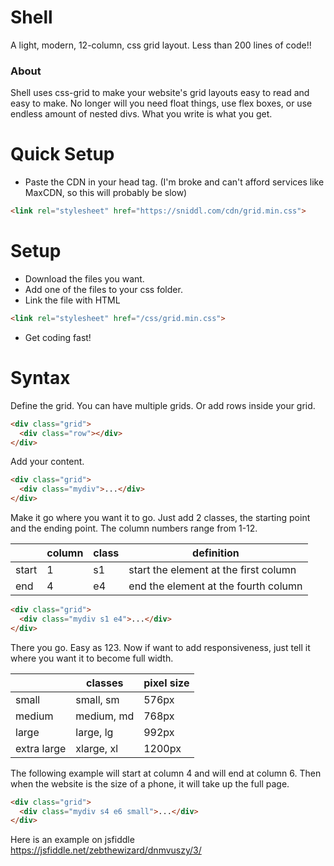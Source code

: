 # Shell
A light, modern, 12-column, css grid layout. Less than 200 lines of code!!

### About
Shell uses css-grid to make your website's grid layouts easy to read and easy to make. No longer will you need float things, use flex boxes, or use endless amount of nested divs. What you write is what you get.

# Quick Setup
- Paste the CDN in your head tag. (I'm broke and can't afford services like MaxCDN, so this will probably be slow)
```html
<link rel="stylesheet" href="https://sniddl.com/cdn/grid.min.css">
```

# Setup
- Download the files you want.
- Add one of the files to your css folder.
- Link the file with HTML
```html
<link rel="stylesheet" href="/css/grid.min.css">
```
- Get coding fast!

# Syntax
Define the grid. You can have multiple grids. Or add rows inside your grid.
```html
<div class="grid">
  <div class="row"></div>
</div>
```

Add your content.
```html
<div class="grid">
  <div class="mydiv">...</div>
</div>
```

Make it go where you want it to go. Just add 2 classes, the starting point and the ending point.
The column numbers range from 1-12.

||column|class|definition|
|---|---|---|---|
|start|1|s1|start the element at the first column
|end|4|e4|end the element at the fourth column

```html
<div class="grid">
  <div class="mydiv s1 e4">...</div>
</div>
```

There you go. Easy as 123. 
Now if want to add responsiveness, just tell it where you want it to become full width.

||classes|pixel size|
|---|---|---|
|small|small, sm|576px|
|medium|medium, md|768px|
|large|large, lg|992px|
|extra large|xlarge, xl| 1200px|

The following example will start at column 4 and will end at column 6. Then when the website is the size of a phone, it will take up the full page.
```html
<div class="grid">
  <div class="mydiv s4 e6 small">...</div>
</div>
```

Here is an example on jsfiddle
https://jsfiddle.net/zebthewizard/dnmvuszy/3/
